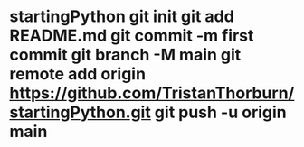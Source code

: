 # startingPython git init git add README.md git commit -m first commit git branch -M main git remote add origin https://github.com/TristanThorburn/startingPython.git git push -u origin main
